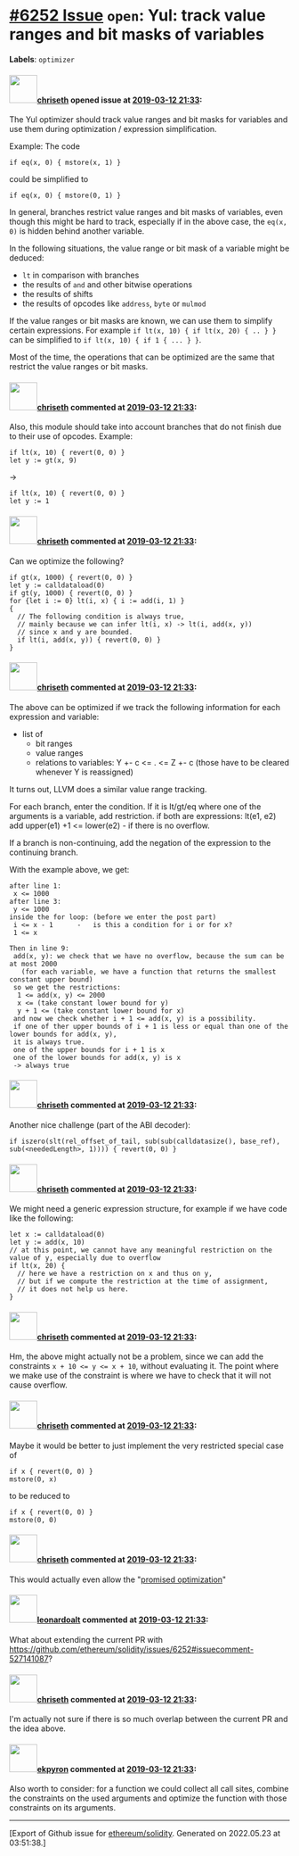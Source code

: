 # [\#6252 Issue](https://github.com/ethereum/solidity/issues/6252) `open`: Yul: track value ranges and bit masks of variables
**Labels**: `optimizer`


#### <img src="https://avatars.githubusercontent.com/u/9073706?v=4" width="50">[chriseth](https://github.com/chriseth) opened issue at [2019-03-12 21:33](https://github.com/ethereum/solidity/issues/6252):

The Yul optimizer should track value ranges and bit masks for variables and use them during optimization / expression simplification.

Example: The code
```
if eq(x, 0) { mstore(x, 1) }
```
could be simplified to
```
if eq(x, 0) { mstore(0, 1) }
```

In general, branches restrict value ranges and bit masks of variables, even though this might be hard to track, especially if in the above case, the `eq(x, 0)` is hidden behind another variable.

In the following situations, the value range or bit mask of a variable might be deduced:

 - `lt` in comparison with branches
 - the results of `and` and other bitwise operations
 - the results of shifts
 - the results of opcodes like `address`, `byte`  or `mulmod`

If the value ranges or bit masks are known, we can use them to simplify certain expressions.
For example `if lt(x, 10) { if lt(x, 20) { .. } }` can be simplified to `if lt(x, 10) { if 1 { ... } }`.

Most of the time, the operations that can be optimized are the same that restrict the value ranges or bit masks.

#### <img src="https://avatars.githubusercontent.com/u/9073706?v=4" width="50">[chriseth](https://github.com/chriseth) commented at [2019-03-12 21:33](https://github.com/ethereum/solidity/issues/6252#issuecomment-472364090):

Also, this module should take into account branches that do not finish due to their use of opcodes. Example:

```
if lt(x, 10) { revert(0, 0) }
let y := gt(x, 9)
```
->
```
if lt(x, 10) { revert(0, 0) }
let y := 1
```

#### <img src="https://avatars.githubusercontent.com/u/9073706?v=4" width="50">[chriseth](https://github.com/chriseth) commented at [2019-03-12 21:33](https://github.com/ethereum/solidity/issues/6252#issuecomment-475310428):

Can we optimize the following?
```
if gt(x, 1000) { revert(0, 0) }
let y := calldataload(0)
if gt(y, 1000) { revert(0, 0) }
for {let i := 0} lt(i, x) { i := add(i, 1) }
{
  // The following condition is always true,
  // mainly because we can infer lt(i, x) -> lt(i, add(x, y))
  // since x and y are bounded.
  if lt(i, add(x, y)) { revert(0, 0) }
}
```

#### <img src="https://avatars.githubusercontent.com/u/9073706?v=4" width="50">[chriseth](https://github.com/chriseth) commented at [2019-03-12 21:33](https://github.com/ethereum/solidity/issues/6252#issuecomment-476105494):

The above can be optimized if we track the following information for each expression and variable:
 - list of
   - bit ranges
   - value ranges
   - relations to variables: Y +- c <= . <= Z +- c
     (those have to be cleared whenever Y is reassigned)

It turns out, LLVM does a similar value range tracking.


For each branch, enter the condition. If it is lt/gt/eq where one of the arguments is a variable, add restriction.
if both are expressions: lt(e1, e2) add upper(e1) +1 <= lower(e2) - if there is no overflow.

If a branch is non-continuing, add the negation of the expression to the continuing branch.

With the example above, we get:

```
after line 1:
 x <= 1000
after line 3:
 y <= 1000
inside the for loop: (before we enter the post part)
 i <= x - 1      -   is this a condition for i or for x?
 1 <= x

Then in line 9:
 add(x, y): we check that we have no overflow, because the sum can be at most 2000
   (for each variable, we have a function that returns the smallest constant upper bound)
 so we get the restrictions:
  1 <= add(x, y) <= 2000
  x <= (take constant lower bound for y)
  y + 1 <= (take constant lower bound for x)
 and now we check whether i + 1 <= add(x, y) is a possibility.
 if one of ther upper bounds of i + 1 is less or equal than one of the lower bounds for add(x, y),
 it is always true.
 one of the upper bounds for i + 1 is x
 one of the lower bounds for add(x, y) is x
 -> always true 
```

#### <img src="https://avatars.githubusercontent.com/u/9073706?v=4" width="50">[chriseth](https://github.com/chriseth) commented at [2019-03-12 21:33](https://github.com/ethereum/solidity/issues/6252#issuecomment-476192890):

Another nice challenge (part of the ABI decoder):
```
if iszero(slt(rel_offset_of_tail, sub(sub(calldatasize(), base_ref), sub(<neededLength>, 1)))) { revert(0, 0) }
```

#### <img src="https://avatars.githubusercontent.com/u/9073706?v=4" width="50">[chriseth](https://github.com/chriseth) commented at [2019-03-12 21:33](https://github.com/ethereum/solidity/issues/6252#issuecomment-476870416):

We might need a generic expression structure, for example if we have code like the following:
```
let x := calldataload(0)
let y := add(x, 10)
// at this point, we cannot have any meaningful restriction on the value of y, especially due to overflow
if lt(x, 20) {
  // here we have a restriction on x and thus on y,
  // but if we compute the restriction at the time of assignment,
  // it does not help us here.
}
```

#### <img src="https://avatars.githubusercontent.com/u/9073706?v=4" width="50">[chriseth](https://github.com/chriseth) commented at [2019-03-12 21:33](https://github.com/ethereum/solidity/issues/6252#issuecomment-476874585):

Hm, the above might actually not be a problem, since we can add the constraints `x + 10 <= y <= x + 10`, without evaluating it. The point where we make use of the constraint is where we have to check that it will not cause overflow.

#### <img src="https://avatars.githubusercontent.com/u/9073706?v=4" width="50">[chriseth](https://github.com/chriseth) commented at [2019-03-12 21:33](https://github.com/ethereum/solidity/issues/6252#issuecomment-527141087):

Maybe it would be better to just implement the very restricted special case of
```
if x { revert(0, 0) }
mstore(0, x)
```
to be reduced to
```
if x { revert(0, 0) }
mstore(0, 0)
```

#### <img src="https://avatars.githubusercontent.com/u/9073706?v=4" width="50">[chriseth](https://github.com/chriseth) commented at [2019-03-12 21:33](https://github.com/ethereum/solidity/issues/6252#issuecomment-529920835):

This would actually even allow the "[promised optimization](https://chriseth.github.io/notes/talks/solidity_optimizer_devcon4/#/20)"

#### <img src="https://avatars.githubusercontent.com/u/504195?u=ce2facd14af9fd474ebff49f0d44891f56f7500f&v=4" width="50">[leonardoalt](https://github.com/leonardoalt) commented at [2019-03-12 21:33](https://github.com/ethereum/solidity/issues/6252#issuecomment-529929022):

What about extending the current PR with https://github.com/ethereum/solidity/issues/6252#issuecomment-527141087?

#### <img src="https://avatars.githubusercontent.com/u/9073706?v=4" width="50">[chriseth](https://github.com/chriseth) commented at [2019-03-12 21:33](https://github.com/ethereum/solidity/issues/6252#issuecomment-529974154):

I'm actually not sure if there is so much overlap between the current PR and the idea above.

#### <img src="https://avatars.githubusercontent.com/u/1347491?v=4" width="50">[ekpyron](https://github.com/ekpyron) commented at [2019-03-12 21:33](https://github.com/ethereum/solidity/issues/6252#issuecomment-549769748):

Also worth to consider: for a function we could collect all call sites, combine the constraints on the used arguments and optimize the function with those constraints on its arguments.


-------------------------------------------------------------------------------



[Export of Github issue for [ethereum/solidity](https://github.com/ethereum/solidity). Generated on 2022.05.23 at 03:51:38.]
